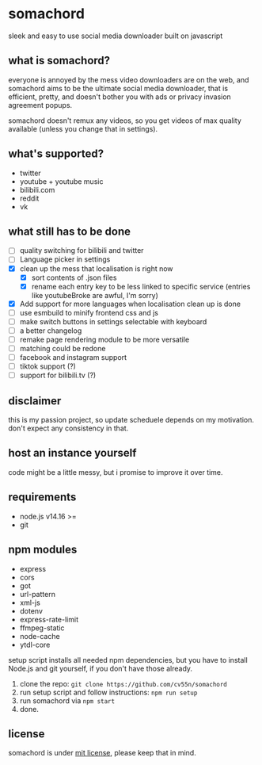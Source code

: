 # somachord

sleek and easy to use social media downloader built on javascript

## what is somachord?

everyone is annoyed by the mess video downloaders are on the web, and somachord aims to be the ultimate social media downloader, that is efficient, pretty, and doesn't bother you with ads or privacy invasion agreement popups.

somachord doesn't remux any videos, so you get videos of max quality available (unless you change that in settings).

## what's supported?

- twitter
- youtube + youtube music
- bilibili.com
- reddit
- vk

## what still has to be done

- [ ] quality switching for bilibili and twitter
- [ ] Language picker in settings
- [x] clean up the mess that localisation is right now
    - [x] sort contents of .json files
    - [x] rename each entry key to be less linked to specific service (entries like youtubeBroke are awful, I'm sorry)
- [x] Add support for more languages when localisation clean up is done
- [ ] use esmbuild to minify frontend css and js
- [ ] make switch buttons in settings selectable with keyboard
- [ ] a better changelog
- [ ] remake page rendering module to be more versatile
- [ ] matching could be redone
- [ ] facebook and instagram support
- [ ] tiktok support (?)
- [ ] support for bilibili.tv (?)

## disclaimer

this is my passion project, so update scheduele depends on my motivation. don't expect any consistency in that.

## host an instance yourself

code might be a little messy, but i promise to improve it over time.

## requirements

- node.js v14.16 >=
- git

## npm modules

- express
- cors
- got
- url-pattern
- xml-js
- dotenv
- express-rate-limit
- ffmpeg-static
- node-cache
- ytdl-core

setup script installs all needed npm dependencies, but you have to install Node.js and git yourself, if you don't have those already.

1. clone the repo: `git clone https://github.com/cv55n/somachord`
2. run setup script and follow instructions: `npm run setup`
3. run somachord via `npm start`
4. done.

## license

somachord is under [mit license](https://github.com/cv55n/somachord/blob/main/LICENSE), please keep that in mind.
